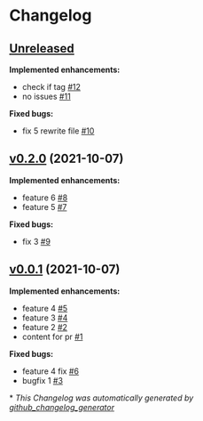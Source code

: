 # Changelog

## [Unreleased](https://github.com/tigerfish-tech/changelog-flow/tree/HEAD)

**Implemented enhancements:**

- check if tag [\#12](https://github.com/tigerfish-tech/changelog-flow/pull/12)
- no issues [\#11](https://github.com/tigerfish-tech/changelog-flow/pull/11)

**Fixed bugs:**

- fix 5 rewrite file [\#10](https://github.com/tigerfish-tech/changelog-flow/pull/10)

## [v0.2.0](https://github.com/tigerfish-tech/changelog-flow/tree/v0.2.0) (2021-10-07)

**Implemented enhancements:**

- feature 6 [\#8](https://github.com/tigerfish-tech/changelog-flow/pull/8)
- feature 5 [\#7](https://github.com/tigerfish-tech/changelog-flow/pull/7)

**Fixed bugs:**

- fix 3 [\#9](https://github.com/tigerfish-tech/changelog-flow/pull/9)

## [v0.0.1](https://github.com/tigerfish-tech/changelog-flow/tree/v0.0.1) (2021-10-07)

**Implemented enhancements:**

- feature 4 [\#5](https://github.com/tigerfish-tech/changelog-flow/pull/5)
- feature 3 [\#4](https://github.com/tigerfish-tech/changelog-flow/pull/4)
- feature 2 [\#2](https://github.com/tigerfish-tech/changelog-flow/pull/2)
- content for pr [\#1](https://github.com/tigerfish-tech/changelog-flow/pull/1)

**Fixed bugs:**

- feature 4 fix [\#6](https://github.com/tigerfish-tech/changelog-flow/pull/6)
- bugfix 1 [\#3](https://github.com/tigerfish-tech/changelog-flow/pull/3)



\* *This Changelog was automatically generated by [github_changelog_generator](https://github.com/github-changelog-generator/github-changelog-generator)*
